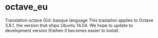 octave_eu
=========

Translation octave GUI: basque language
This traslation applies to Octave 3.8.1, the version that ships Ubuntu 14.04.
We hope to update to development version if/when it becomes easier to install.

